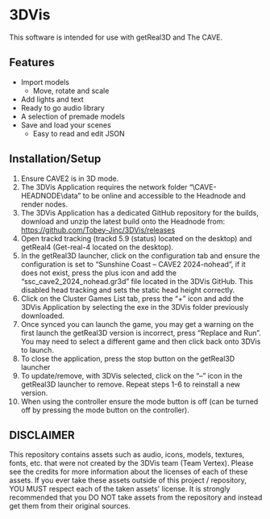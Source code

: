 # 3DVis
This software is intended for use with getReal3D and The CAVE.

## Features
- Import models
  - Move, rotate and scale
- Add lights and text
- Ready to go audio library
- A selection of premade models
- Save and load your scenes
  - Easy to read and edit JSON 

## Installation/Setup
1.	Ensure CAVE2 is in 3D mode.
2.	The 3DVis Application requires the network folder “\\CAVE-HEADNODE\data” to be online and accessible to the Headnode and render nodes.
3.	The 3DVis Application has a dedicated GitHub repository for the builds, download and unzip the latest build onto the Headnode from: 
https://github.com/Tobey-Jinc/3DVis/releases  
4.	Open trackd tracking (trackd 5.9 (status) located on the desktop) and getReal4 (Get-real-4 located on the desktop).
5.	In the getReal3D launcher, click on the configuration tab and ensure the configuration is set to “Sunshine Coast – CAVE2 2024-nohead”, if it does not exist, press the plus icon and add the “ssc_cave2_2024_nohead.gr3d” file located in the 3DVis GitHub. This disabled head tracking and sets the static head height correctly.
6.	Click on the Cluster Games List tab, press the “+” icon and add the 3DVis Application by selecting the exe in the 3DVis folder previously downloaded.
7.	Once synced you can launch the game, you may get a warning on the first launch the getReal3D version is incorrect, press “Replace and Run”. You may need to select a different game and then click back onto 3DVis to launch.
8.	To close the application, press the stop button on the getReal3D launcher
9.	To update/remove, with 3DVis selected, click on the “–” icon in the getReal3D launcher to remove. Repeat steps 1-6 to reinstall a new version.
10.	When using the controller ensure the mode button is off (can be turned off by pressing the mode button on the controller).

## DISCLAIMER
This repository contains assets such as audio, icons, models, textures, fonts, etc. that were not created by the 3DVis team (Team Vertex). Please see the credits for more information about the licenses of each of these assets. If you ever take these assets outside of this project / repository, YOU MUST respect each of the taken assets' license. It is strongly recommended that you DO NOT take assets from the repository and instead get them from their original sources.
